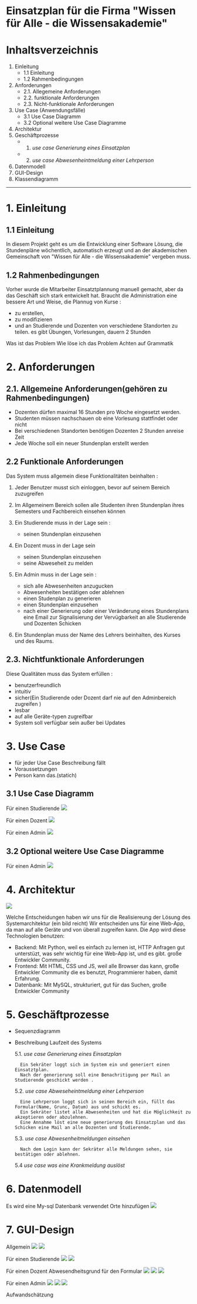# Einsatzplan für die Firma "Wissen für Alle - die Wissensakademie"

# Inhaltsverzeichnis

1. Einleitung
    - 1.1 Einleitung
    - 1.2 Rahmenbedingungen
2. Anforderungen
    - 2.1. Allegemeine Anforderungen
    - 2.2. funktionale Anforderungen
    - 2.3. Nicht-funktionale Anforderungen
3. Use Case (Anwendungsfälle)
    - 3.1 Use Case Diagramm
    - 3.2 Optional weitere Use Case Diagramme
4. Architektur
5. Geschäftprozesse
    - 1. _use case Generierung eines Einsatzplan_
    - 2. _use case Abwesenheintmeldung einer Lehrperson_
6. Datenmodell
7. GUI-Design
8. Klassendiagramm

***

# 1. Einleitung

## 1.1 Einleitung

In diesem Projekt geht es um die Entwicklung einer Software Lösung, die Stundenpläne wöchentlich, automatisch erzeugt und an der akademischen Gemeinschaft von "Wissen für Alle - die Wissensakademie" vergeben muss.

## 1.2 Rahmenbedingungen

Vorher wurde die Mitarbeiter Einsatztplannung manuell gemacht, aber da das Geschäft sich stark entwickelt hat. Braucht die Administration eine bessere Art und Weise, die Plannug von Kurse :
 - zu erstellen, 
 - zu modifizieren 
 - und an Studierende und Dozenten von verschiedene Standorten zu teilen.
 es gibt Übungen, Vorlesungen, dauern 2 Stunden

 Was ist das Problem
 Wie löse ich das Problem
 Achten auf Grammatik

# 2. Anforderungen

## 2.1. Allgemeine Anforderungen(gehören zu Rahmenbedingungen)

- Dozenten dürfen maximal 16 Stunden pro Woche eingesetzt werden. 
- Studenten müssen nachschauen ob eine Vorlesung stattfindet oder nicht
- Bei verschiedenen Standorten benötigen Dozenten 2 Stunden anreise Zeit
- Jede Woche soll ein neuer Stundenplan erstellt werden

## 2.2 Funktionale Anforderungen

Das System muss allgemein diese Funktionalitäten beinhalten :

 1. Jeder Benutzer musst sich einloggen, bevor auf seinem Bereich zuzugreifen

 2. Im Allgemeinem Bereich sollen alle Studenten ihren Stundenplan ihres Semesters und Fachbereich einsehen können
 
 3. Ein Studierende muss in der Lage sein :
    - seinen Stundenplan einzusehen
    
 4. Ein Dozent muss in der Lage sein 
    - seinen Stundenplan einzusehen
    - seine Abweseheit zu melden
    
 5. Ein Admin muss in der Lage sein :
    - sich alle Abwesenheiten anzugucken
    - Abwesenheiten bestätigen oder ablehnen
    - einen Studenplan zu generieren
    - einen Stundenplan einzusehen
    - nach einer Generierung oder einer Veränderung eines Stundenplans eine Email zur Signalisierung der Vervügbarkeit an alle Studierende und Dozenten Schicken

 6. Ein Stundenplan muss der Name des Lehrers beinhalten, des Kurses und des Raums.
    

##  2.3. Nichtfunktionale Anforderungen

Diese Qualitäten muss das System erfüllen :

 - benutzerfreundlich
 - intuitiv
 - sicher(Ein Studierende oder Dozent darf nie auf den Adminbereich zugreifen )
 - lesbar
 - auf alle Geräte-typen zugreifbar
 - System soll verfügbar sein außer bei Updates

# 3. Use Case 
- für jeder Use Case Beschreibung fällt
- Voraussetzungen
- Person kann das.(statich)
## 3.1 Use Case Diagramm

  Für einen Studierende
  ![](use-case-student.png)

  Für einen Dozent
  ![](use-case-dozent.png)

  Für einen Admin
  ![](use-case-admin.png)

## 3.2 Optional weitere Use Case Diagramme
    
  Für einen Admin
  ![](use-case-admin-option.png)
    

# 4. Architektur

![](Architektur.png)

Welche Entscheidungen haben wir uns für die Realisiereung der Lösung des Systemarchitektur
(ein bild reicht)
Wir entscheiden uns für eine Web-App, da man auf alle Geräte und von überall zugreifen kann.
Die App wird diese Technologien benutzen:
  - Backend: Mit Python, weil es einfach zu lernen ist, HTTP Anfragen gut unterstüzt, was sehr wichtig für eine Web-App ist, und es gibt. große Entwickler Community.
  - Frontend: Mit HTML, CSS und JS, weil alle Browser das kann, große Entwickler Community die es benutzt, Programmierer haben, damit Erfahrung.
  - Datenbank: Mit MySQL, strukturiert, gut für das Suchen, große Entwickler Community

# 5. Geschäftprozesse
  - Sequenzdiagramm
- Beschreibung Laufzeit des Systems
    
   5.1. _use case Generierung eines Einsatzplan_
        
        Ein Sekräter loggt sich im System ein und generiert einen Einsatztplan.
        Nach der generierung soll eine Benachritigung per Mail an Studierende geschickt werden .

   5.2. _use case Abweseheintmeldung einer Lehrperson_
    
        Eine Lehrperson loggt sich in seinen Bereich ein, füllt das Formular(Name, Grunc, Datum) aus und schickt es.
        Ein Sekräter listet alle Abwesenheiten und hat die Möglichkeit zu akzeptieren oder abzulehnen.
        Eine Annahme löst eine neue generierung des Einsatzplan und das Schicken eine Mail an alle Dozenten und Studierende.

   5.3. _use case Abwesenheitmeldungen einsehen_
        
        Nach dem Login kann der Sekräter alle Meldungen sehen, sie bestätigen oder ablehnen.

   5.4 _use case was eine Krankmeldung auslöst_

# 6. Datenmodell

Es wird eine My-sql Datenbank verwendet
Orte hinzufügen
![](Datenbank.png)

# 7. GUI-Design

  Allgemein
  ![](1.png)
  ![](2.png)


  Für einen Studierende
  ![](3.png)
  ![](4.png)

  Für einen Dozent
  Abwesendheitsgrund für den Formular
  ![](5.png)
  ![](6.png)
  ![](7.png)

  Für einen Admin
  ![](8.png)
  ![](9.png)
  ![](10.png)

  Aufwandschätzung
